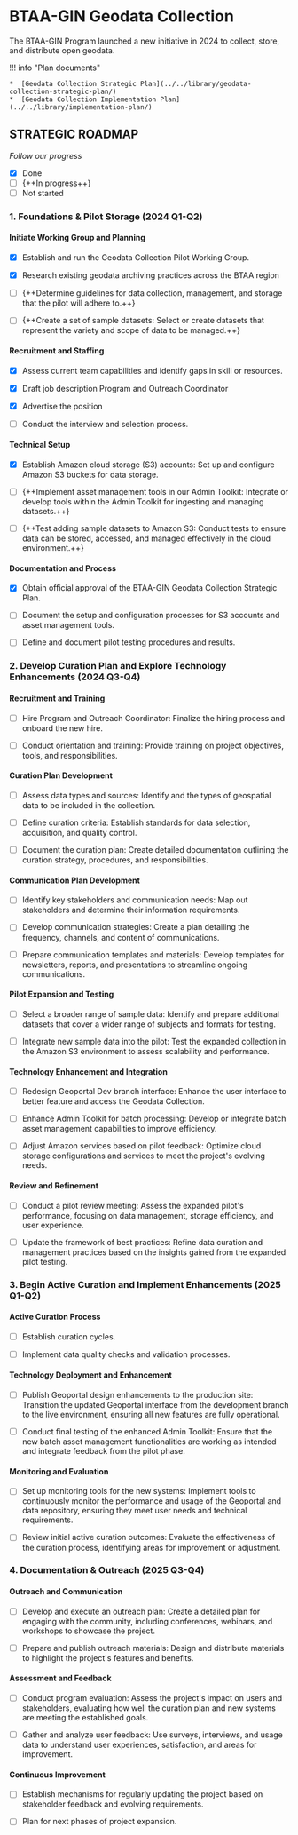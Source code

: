 # BTAA-GIN Geodata Collection

The BTAA-GIN Program launched a new initiative in 2024 to collect, store, and distribute open geodata. 

!!! info "Plan documents"

	*  [Geodata Collection Strategic Plan](../../library/geodata-collection-strategic-plan/)
	*  [Geodata Collection Implementation Plan](../../library/implementation-plan/)
	

## STRATEGIC ROADMAP

*Follow our progress*

- [x] Done
- [ ] {++In progress++}
- [ ] Not started

### 1. Foundations & Pilot Storage (2024 Q1-Q2)

#### Initiate Working Group and Planning

- [x] Establish and run the Geodata Collection Pilot Working Group.

- [x] Research existing geodata archiving practices across the BTAA region

- [ ] {++Determine guidelines for data collection, management, and storage that the pilot will adhere to.++}

- [ ] {++Create a set of sample datasets: Select or create datasets that represent the variety and scope of data to be managed.++}

#### Recruitment and Staffing

- [x] Assess current team capabilities and identify gaps in skill or resources.

- [x] Draft job description Program and Outreach Coordinator

- [x] Advertise the position

- [ ] Conduct the interview and selection process.

#### Technical Setup

- [x] Establish Amazon cloud storage (S3) accounts: Set up and configure Amazon S3 buckets for data storage.

- [ ] {++Implement asset management tools in our Admin Toolkit: Integrate or develop tools within the Admin Toolkit for ingesting and managing datasets.++}

- [ ] {++Test adding sample datasets to Amazon S3: Conduct tests to ensure data can be stored, accessed, and managed effectively in the cloud environment.++}

#### Documentation and Process

- [x] Obtain official approval of the BTAA-GIN Geodata Collection Strategic Plan.

- [ ] Document the setup and configuration processes for S3 accounts and asset management tools.

- [ ] Define and document pilot testing procedures and results.


### 2. Develop Curation Plan and Explore Technology Enhancements (2024 Q3-Q4)

#### Recruitment and Training

- [ ] Hire Program and Outreach Coordinator: Finalize the hiring process and onboard the new hire.

- [ ] Conduct orientation and training: Provide training on project objectives, tools, and responsibilities.

#### Curation Plan Development

- [ ] Assess data types and sources: Identify and the types of geospatial data to be included in the collection.

- [ ] Define curation criteria: Establish standards for data selection, acquisition, and quality control.

- [ ] Document the curation plan: Create detailed documentation outlining the curation strategy, procedures, and responsibilities.

#### Communication Plan Development

- [ ] Identify key stakeholders and communication needs: Map out stakeholders and determine their information requirements.

- [ ] Develop communication strategies: Create a plan detailing the frequency, channels, and content of communications.

- [ ] Prepare communication templates and materials: Develop templates for newsletters, reports, and presentations to streamline ongoing communications.

#### Pilot Expansion and Testing

- [ ] Select a broader range of sample data: Identify and prepare additional datasets that cover a wider range of subjects and formats for testing.

- [ ] Integrate new sample data into the pilot: Test the expanded collection in the Amazon S3 environment to assess scalability and performance.

#### Technology Enhancement and Integration

- [ ] Redesign Geoportal Dev branch interface: Enhance the user interface to better feature and access the Geodata Collection.

- [ ] Enhance Admin Toolkit for batch processing: Develop or integrate batch asset management capabilities to improve efficiency.

- [ ] Adjust Amazon services based on pilot feedback: Optimize cloud storage configurations and services to meet the project's evolving needs.

#### Review and Refinement

- [ ] Conduct a pilot review meeting: Assess the expanded pilot's performance, focusing on data management, storage efficiency, and user experience.

- [ ] Update the framework of best practices: Refine data curation and management practices based on the insights gained from the expanded pilot testing.


### 3. Begin Active Curation and Implement Enhancements (2025 Q1-Q2)

#### Active Curation Process

- [ ] Establish curation cycles.

- [ ] Implement data quality checks and validation processes.

#### Technology Deployment and Enhancement

- [ ] Publish Geoportal design enhancements to the production site: Transition the updated Geoportal interface from the development branch to the live environment, ensuring all new features are fully operational.

- [ ] Conduct final testing of the enhanced Admin Toolkit: Ensure that the new batch asset management functionalities are working as intended and integrate feedback from the pilot phase.

#### Monitoring and Evaluation

- [ ] Set up monitoring tools for the new systems: Implement tools to continuously monitor the performance and usage of the Geoportal and data repository, ensuring they meet user needs and technical requirements.

- [ ] Review initial active curation outcomes: Evaluate the effectiveness of the curation process, identifying areas for improvement or adjustment.

### 4. Documentation & Outreach (2025 Q3-Q4)

#### Outreach and Communication

- [ ] Develop and execute an outreach plan: Create a detailed plan for engaging with the community, including conferences, webinars, and workshops to showcase the project.

- [ ] Prepare and publish outreach materials: Design and distribute materials to highlight the project's features and benefits.

#### Assessment and Feedback

- [ ] Conduct program evaluation: Assess the project's impact on users and stakeholders, evaluating how well the curation plan and new systems are meeting the established goals.

- [ ] Gather and analyze user feedback: Use surveys, interviews, and usage data to understand user experiences, satisfaction, and areas for improvement.

#### Continuous Improvement

- [ ] Establish mechanisms for regularly updating the project based on stakeholder feedback and evolving requirements.

- [ ] Plan for next phases of project expansion.